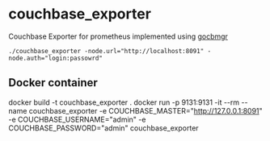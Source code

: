 # couchbase_exporter

Couchbase Exporter for prometheus implemented using [gocbmgr](https://github.com/lelvisl/gocbmgr)

`./couchbase_exporter -node.url="http://localhost:8091" -node.auth="login:passowrd"`

## Docker container

docker build -t couchbase_exporter .
docker run -p 9131:9131 -it --rm --name couchbase_exporter -e COUCHBASE_MASTER="http://127.0.0.1:8091" -e COUCHBASE_USERNAME="admin" -e COUCHBASE_PASSWORD="admin" couchbase_exporter